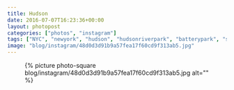 ```yaml
---
title: Hudson
date: 2016-07-07T16:23:36+00:00
layout: photopost
categories: ["photos", "instagram"]
tags: ["NYC", "newyork", "hudson", "hudsonriverpark", "batterypark", "sunset"]
image: "blog/instagram/48d0d3d91b9a57fea17f60cd9f313ab5.jpg"
---
```


<figure class="photo photo--square">
  {% picture photo-square blog/instagram/48d0d3d91b9a57fea17f60cd9f313ab5.jpg alt="" %}
</figure>


